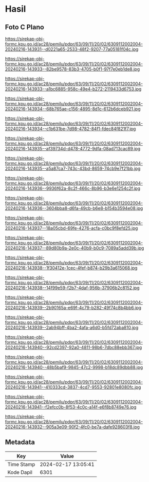 # Hasil

## Foto C Plano

https://sirekap-obj-formc.kpu.go.id/ac28/pemilu/pdpr/63/09/11/20/02/6309112002004-20240216-143931--d0221a65-2533-48f2-9207-77a05181f04c.jpg

https://sirekap-obj-formc.kpu.go.id/ac28/pemilu/pdpr/63/09/11/20/02/6309112002004-20240216-143933--82be9578-83b3-4705-b0f1-97f7e0eb1de8.jpg

https://sirekap-obj-formc.kpu.go.id/ac28/pemilu/pdpr/63/09/11/20/02/6309112002004-20240216-143933--a1bc6885-958c-49e4-b272-2119433d6753.jpg

https://sirekap-obj-formc.kpu.go.id/ac28/pemilu/pdpr/63/09/11/20/02/6309112002004-20240216-143934--68b765ae-c156-4895-8d1c-612b6dceb921.jpg

https://sirekap-obj-formc.kpu.go.id/ac28/pemilu/pdpr/63/09/11/20/02/6309112002004-20240216-143934--c1b631be-7d98-4782-84f1-fdec84f821f7.jpg

https://sirekap-obj-formc.kpu.go.id/ac28/pemilu/pdpr/63/09/11/20/02/6309112002004-20240216-143935--af39734d-d478-4772-9dfa-08ad713cac89.jpg

https://sirekap-obj-formc.kpu.go.id/ac28/pemilu/pdpr/63/09/11/20/02/6309112002004-20240216-143935--a5a87ca7-743c-43bd-8659-74cb9e7f21bb.jpg

https://sirekap-obj-formc.kpu.go.id/ac28/pemilu/pdpr/63/09/11/20/02/6309112002004-20240216-143936--9936f62a-8c2f-466c-8b96-b3e6e1254c2f.jpg

https://sirekap-obj-formc.kpu.go.id/ac28/pemilu/pdpr/63/09/11/20/02/6309112002004-20240216-143936--3604bba8-d6fa-49cb-b6e8-b154b3594e08.jpg

https://sirekap-obj-formc.kpu.go.id/ac28/pemilu/pdpr/63/09/11/20/02/6309112002004-20240216-143937--18a05cbd-69fe-4276-acfa-c0bc9f8efd25.jpg

https://sirekap-obj-formc.kpu.go.id/ac28/pemilu/pdpr/63/09/11/20/02/6309112002004-20240216-143937--89d80b9a-2e0c-40b9-b0c9-7089a5add39b.jpg

https://sirekap-obj-formc.kpu.go.id/ac28/pemilu/pdpr/63/09/11/20/02/6309112002004-20240216-143938--1f30412e-1cec-4fef-b874-b29b3a615068.jpg

https://sirekap-obj-formc.kpu.go.id/ac28/pemilu/pdpr/63/09/11/20/02/6309112002004-20240216-143938--14f99e59-f2b7-4daf-956b-37906b2c8152.jpg

https://sirekap-obj-formc.kpu.go.id/ac28/pemilu/pdpr/63/09/11/20/02/6309112002004-20240216-143939--2b90165a-e69f-4c79-b282-49f74c8b4bb6.jpg

https://sirekap-obj-formc.kpu.go.id/ac28/pemilu/pdpr/63/09/11/20/02/6309112002004-20240216-143939--2ab94bff-4ba2-4afa-a6d0-b5fd72aba810.jpg

https://sirekap-obj-formc.kpu.go.id/ac28/pemilu/pdpr/63/09/11/20/02/6309112002004-20240216-143940--92cd2397-92a0-4811-98b6-7dbc88ebb367.jpg

https://sirekap-obj-formc.kpu.go.id/ac28/pemilu/pdpr/63/09/11/20/02/6309112002004-20240216-143940--48b5baf9-9845-47c2-9998-b18dc89dbb88.jpg

https://sirekap-obj-formc.kpu.go.id/ac28/pemilu/pdpr/63/09/11/20/02/6309112002004-20240216-143941--410333cd-3837-4cd7-9553-92801e8080fc.jpg

https://sirekap-obj-formc.kpu.go.id/ac28/pemilu/pdpr/63/09/11/20/02/6309112002004-20240216-143941--f2efcc0b-8f53-4c0c-a14f-e6f8b8749e76.jpg

https://sirekap-obj-formc.kpu.go.id/ac28/pemilu/pdpr/63/09/11/20/02/6309112002004-20240216-143932--905a3e09-90f2-4fc0-be7a-dafe928603f8.jpg


## Metadata

| Key        | Value               |
| ---------- | ------------------- |
| Time Stamp | 2024-02-17 13:05:41 |
| Kode Dapil | 6301                |



